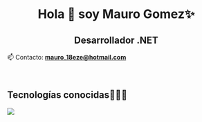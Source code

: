 <h1 align="center">Hola 👋  soy Mauro Gomez✨ </h1> 

<p align="left">
  <h2 align="center">Desarrollador .NET</h2>

📫 Contacto: **mauro_18eze@hotmail.com**
<!--Intro end-->
  </p>
<br>

<h2 >Tecnologías conocidas👨🏻‍💻</h2>
<!--tech stack icons-->
<p align="left">
  <a href="https://skillicons.dev">
    <img src="https://skillicons.dev/icons?i=cs,dotnet,css,html,js,mysql,git,github,docker,postman,vscode,bash,linux&perline=12" />
  </a>
</p>
<br>
